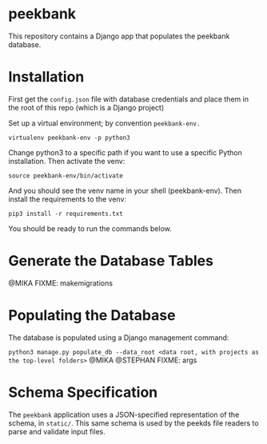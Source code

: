 # peekbank

This repository contains a Django app that populates the peekbank database.

# Installation

First get the `config.json` file with database credentials and place them in the root of this repo (which is a Django project)

Set up a virtual environment; by convention `peekbank-env.` 

`virtualenv peekbank-env -p python3`

Change python3 to a specific path if you want to use a specific Python installation. Then activate the venv:

`source peekbank-env/bin/activate`

And you should see the venv name in your shell (peekbank-env). Then install the requirements to the venv:

`pip3 install -r requirements.txt`

You should be ready to run the commands below.


# Generate the Database Tables

@MIKA FIXME: makemigrations

# Populating the Database

The database is populated using a Django management command:

`python3 manage.py populate_db --data_root <data root, with projects as the top-level folders>` @MIKA @STEPHAN FIXME: args

# Schema Specification

The `peekbank` application uses a JSON-specified representation of the schema, in `static/`. This same schema is used by the peekds file readers to parse and validate input files.
